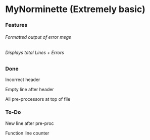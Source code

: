 # MyNorminette (Extremely basic)
### Features
###### Formatted output of error msgs
###### Displays total Lines + Errors

### Done
Incorrect header

Empty line after header

All pre-processors at top of file

### To-Do
New line after pre-proc

Function line counter
